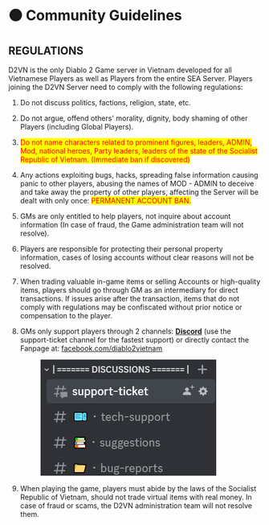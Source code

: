 # 🟠 Community Guidelines

## REGULATIONS

D2VN is the only Diablo 2 Game server in Vietnam developed for all Vietnamese Players as well as Players from the entire SEA Server. Players joining the D2VN Server need to comply with the following regulations:

1. Do not discuss politics, factions, religion, state, etc.
2. Do not argue, offend others' morality, dignity, body shaming of other Players (including Global Players).
3. <mark style="color:red;">Do not name characters related to prominent figures, leaders, ADMIN, Mod, national heroes, Party leaders, leaders of the state of the Socialist Republic of Vietnam. (Immediate ban if discovered)</mark>
4. Any actions exploiting bugs, hacks, spreading false information causing panic to other players, abusing the names of MOD - ADMIN to deceive and take away the property of other players, affecting the Server will be dealt with only once: <mark style="color:red;">PERMANENT ACCOUNT BAN.</mark>
5. GMs are only entitled to help players, not inquire about account information (In case of fraud, the Game administration team will not resolve).
6. Players are responsible for protecting their personal property information, cases of losing accounts without clear reasons will not be resolved.
7. When trading valuable in-game items or selling Accounts or high-quality items, players should go through GM as an intermediary for direct transactions. If issues arise after the transaction, items that do not comply with regulations may be confiscated without prior notice or compensation to the player.
8. GMs only support players through 2 channels: [**Discord**](https://discord.d2tm.com) (use the support-ticket channel for the fastest support) or directly contact the Fanpage at: [facebook.com/diablo2vietnam](https://www.facebook.com/Diablo2VietNam/)

    <figure><img src="../.gitbook/assets/image (9) (1).png" alt=""><figcaption></figcaption></figure>
9. When playing the game, players must abide by the laws of the Socialist Republic of Vietnam, should not trade virtual items with real money. In case of fraud or scams, the D2VN administration team will not resolve them.